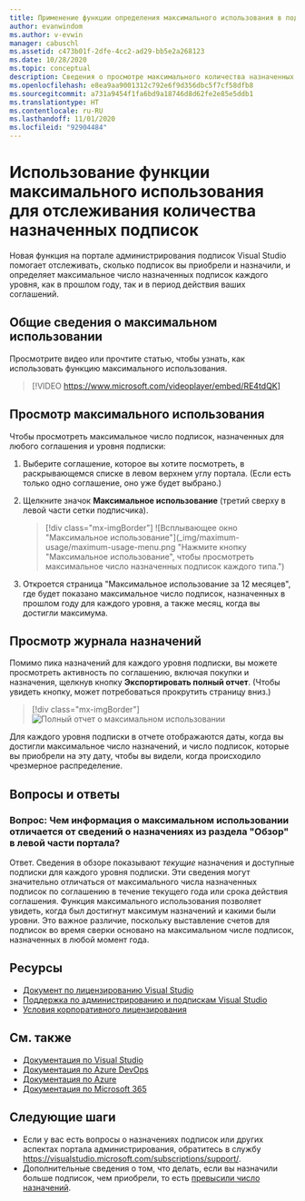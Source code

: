 ```yaml
---
title: Применение функции определения максимального использования в подписках Visual Studio
author: evanwindom
ms.author: v-evwin
manager: cabuschl
ms.assetid: c473b01f-2dfe-4cc2-ad29-bb5e2a268123
ms.date: 10/28/2020
ms.topic: conceptual
description: Сведения о просмотре максимального количества назначенных подписок на портале администрирования
ms.openlocfilehash: e8ea9aa9001312c792e6f9d356dbc5f7cf58dfb8
ms.sourcegitcommit: a731a9454f1fa6bd9a18746d8d62fe2e85e5ddb1
ms.translationtype: HT
ms.contentlocale: ru-RU
ms.lasthandoff: 11/01/2020
ms.locfileid: "92904484"
---
```

# <a name="use-the-maximum-usage-feature-to-track-the-number-of-assigned-subscriptions"></a>Использование функции максимального использования для отслеживания количества назначенных подписок
Новая функция на портале администрирования подписок Visual Studio помогает отслеживать, сколько подписок вы приобрели и назначили, и определяет максимальное число назначенных подписок каждого уровня, как в прошлом году, так и в период действия ваших соглашений. 

## <a name="maximum-usage-overview"></a>Общие сведения о максимальном использовании
Просмотрите видео или прочтите статью, чтобы узнать, как использовать функцию максимального использования. 
> [!VIDEO https://www.microsoft.com/videoplayer/embed/RE4tdQK] 

## <a name="view-your-maximum-usage"></a>Просмотр максимального использования
Чтобы просмотреть максимальное число подписок, назначенных для любого соглашения и уровня подписки:
1. Выберите соглашение, которое вы хотите посмотреть, в раскрывающемся списке в левом верхнем углу портала. (Если есть только одно соглашение, оно уже будет выбрано.)
2. Щелкните значок **Максимальное использование** (третий сверху в левой части сетки подписчика).  

    > [!div class="mx-imgBorder"]
    > ![Всплывающее окно "Максимальное использование"](_img/maximum-usage/maximum-usage-menu.png "Нажмите кнопку "Максимальное использование", чтобы просмотреть максимальное число назначенных подписок каждого типа.")

3. Откроется страница "Максимальное использование за 12 месяцев", где будет показано максимальное число подписок, назначенных в прошлом году для каждого уровня, а также месяц, когда вы достигли максимума.    

## <a name="view-your-assignment-history"></a>Просмотр журнала назначений
Помимо пика назначений для каждого уровня подписки, вы можете просмотреть активность по соглашению, включая покупки и назначения, щелкнув кнопку **Экспортировать полный отчет**.  (Чтобы увидеть кнопку, может потребоваться прокрутить страницу вниз.)  

> [!div class="mx-imgBorder"]
> ![Полный отчет о максимальном использовании](_img/maximum-usage/maximum-usage-full-report.png "Полный отчет включает в себя сведения обо всех купленных и назначенных подписках.")

Для каждого уровня подписки в отчете отображаются даты, когда вы достигли максимальное число назначений, и число подписок, которые вы приобрели на эту дату, чтобы вы видели, когда происходило чрезмерное распределение.  

## <a name="frequently-asked-questions"></a>Вопросы и ответы
### <a name="q-how-is-the-information-in-the-maximum-usage-different-from-the-assignment-information-available-in-the-overview-section-on-the-left-side-of-the-portal"></a>Вопрос: Чем информация о максимальном использовании отличается от сведений о назначениях из раздела "Обзор" в левой части портала?
Ответ.  Сведения в обзоре показывают *текущие* назначения и доступные подписки для каждого уровня подписки.  Эти сведения могут значительно отличаться от максимального числа назначенных подписок по соглашению в течение текущего года или срока действия соглашения.  Функция максимального использования позволяет увидеть, когда был достигнут максимум назначений и какими были уровни.  Это важное различие, поскольку выставление счетов для подписок во время сверки основано на максимальном числе подписок, назначенных в любой момент года. 

## <a name="resources"></a>Ресурсы
- [Документ по лицензированию Visual Studio](https://visualstudio.microsoft.com/wp-content/uploads/2019/06/Visual-Studio-Licensing-Whitepaper-May-2019.pdf)
- [Поддержка по администрированию и подпискам Visual Studio](https://visualstudio.microsoft.com/support/support-overview-vs)
- [Условия корпоративного лицензирования](https://www.microsoft.com/licensing/product-licensing/products.aspx)

## <a name="see-also"></a>См. также
- [Документация по Visual Studio](/visualstudio/)
- [Документация по Azure DevOps](/azure/devops/)
- [Документация по Azure](/azure/)
- [Документация по Microsoft 365](/microsoft-365/)

## <a name="next-steps"></a>Следующие шаги
- Если у вас есть вопросы о назначениях подписок или других аспектах портала администрирования, обратитесь в службу https://visualstudio.microsoft.com/subscriptions/support/. 
- Дополнительные сведения о том, что делать, если вы назначили больше подписок, чем приобрели, то есть [превысили число назначений](handle-overclaimed-license.md).